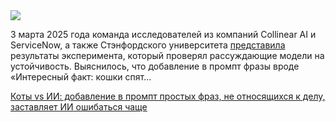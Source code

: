 <!--2025-07-09 12:40:08-->
<div class="yb">
  <div class="rss habr"><img src="https://habrastorage.org/getpro/habr/upload_files/7a2/e32/77f/7a2e3277f083c0c07a17ad40635de97e.jpg" /><p>3 марта 2025 года команда исследователей из компаний Collinear AI и ServiceNow, а также Стэнфордского университета <a href="https://arxiv.org/abs/2503.01781" rel="noopener noreferrer nofollow">представила</a> результаты эксперимента, который проверял рассуждающие модели на устойчивость. Выяснилось, что добавление в промпт фразы вроде «Интересный факт: кошки спят... <p class="titl"><a href="https://habr.com/ru/news/926288/?utm_source=habrahabr&utm_medium=rss&utm_campaign=926288">Коты vs ИИ: добавление в промпт простых фраз, не относящихся к делу, заставляет ИИ ошибаться чаще</a></p></div>
</div>
